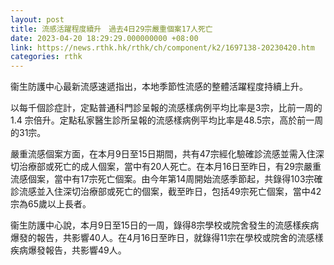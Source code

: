 ```yaml
---
layout: post
title: 流感活躍程度續升　過去4日29宗嚴重個案17人死亡
date: 2023-04-20 18:29:29.000000000 +08:00
link: https://news.rthk.hk/rthk/ch/component/k2/1697138-20230420.htm
categories: rthk
---
```


衞生防護中心最新流感速遞指出，本地季節性流感的整體活躍程度持續上升。

以每千個診症計，定點普通科門診呈報的流感樣病例平均比率是3宗，比前一周的1.4 宗倍升。定點私家醫生診所呈報的流感樣病例平均比率是48.5宗，高於前一周的31宗。

嚴重流感個案方面，在本月9日至15日期間，共有47宗經化驗確診流感並需入住深切治療部或死亡的成人個案，當中有20人死亡。在本月16日至昨日，有29宗嚴重流感個案，當中有17宗死亡個案。由今年第14周開始流感季節起，共錄得103宗確診流感並入住深切治療部或死亡的個案，截至昨日，包括49宗死亡個案，當中42宗為65歲以上長者。

衞生防護中心說，本月9日至15日的一周，錄得8宗學校或院舍發生的流感樣疾病爆發的報告，共影響40人。在4月16日至昨日，就錄得11宗在學校或院舍的流感樣疾病爆發報告，共影響49人。
